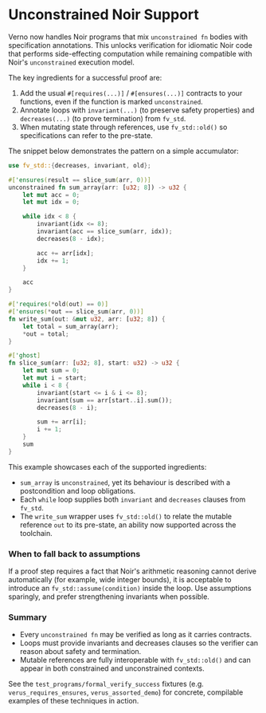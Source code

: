 # Unconstrained Noir Support

Verno now handles Noir programs that mix `unconstrained fn` bodies with specification annotations. This unlocks verification for idiomatic Noir code that performs side-effecting computation while remaining compatible with Noir's `unconstrained` execution model.

The key ingredients for a successful proof are:

1. Add the usual `#[requires(...)]` / `#[ensures(...)]` contracts to your functions, even if the function is marked `unconstrained`.
2. Annotate loops with `invariant(...)` (to preserve safety properties) and `decreases(...)` (to prove termination) from `fv_std`.
3. When mutating state through references, use `fv_std::old()` so specifications can refer to the pre-state.

The snippet below demonstrates the pattern on a simple accumulator:

```rust
use fv_std::{decreases, invariant, old};

#['ensures(result == slice_sum(arr, 0))]
unconstrained fn sum_array(arr: [u32; 8]) -> u32 {
    let mut acc = 0;
    let mut idx = 0;

    while idx < 8 {
        invariant(idx <= 8);
        invariant(acc == slice_sum(arr, idx));
        decreases(8 - idx);

        acc += arr[idx];
        idx += 1;
    }

    acc
}

#['requires(*old(out) == 0)]
#['ensures(*out == slice_sum(arr, 0))]
fn write_sum(out: &mut u32, arr: [u32; 8]) {
    let total = sum_array(arr);
    *out = total;
}

#['ghost]
fn slice_sum(arr: [u32; 8], start: u32) -> u32 {
    let mut sum = 0;
    let mut i = start;
    while i < 8 {
        invariant(start <= i & i <= 8);
        invariant(sum == arr[start..i].sum());
        decreases(8 - i);

        sum += arr[i];
        i += 1;
    }
    sum
}
```

This example showcases each of the supported ingredients:

- `sum_array` is `unconstrained`, yet its behaviour is described with a postcondition and loop obligations.
- Each `while` loop supplies both `invariant` and `decreases` clauses from `fv_std`.
- The `write_sum` wrapper uses `fv_std::old()` to relate the mutable reference `out` to its pre-state, an ability now supported across the toolchain.

### When to fall back to assumptions

If a proof step requires a fact that Noir's arithmetic reasoning cannot derive automatically (for example, wide integer bounds), it is acceptable to introduce an `fv_std::assume(condition)` inside the loop. Use assumptions sparingly, and prefer strengthening invariants when possible.

### Summary

- Every `unconstrained fn` may be verified as long as it carries contracts.
- Loops must provide invariants and decreases clauses so the verifier can reason about safety and termination.
- Mutable references are fully interoperable with `fv_std::old()` and can appear in both constrained and unconstrained contexts.

See the `test_programs/formal_verify_success` fixtures (e.g. `verus_requires_ensures`, `verus_assorted_demo`) for concrete, compilable examples of these techniques in action.
